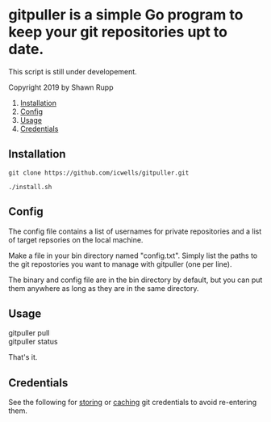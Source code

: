# gitpuller is a simple Go program to keep your git repositories upt to date.  
This script is still under developement.  

Copyright 2019 by Shawn Rupp

1. [Installation](#installation)  
2. [Config](#config)
3. [Usage](#usage)  
4. [Credentials](#credentials)  


## Installation  

	git clone https://github.com/icwells/gitpuller.git  

	./install.sh

## Config  
The config file contains a list of usernames for private repositories and a list of target repsories on the local machine.  

Make a file in your bin directory named "config.txt". Simply list the paths to the git repostories you want to manage with gitpuller (one per line).

The binary and config file are in the bin directory by default, but you can put them anywhere as long as they are in the same directory.  

## Usage  
gitpuller pull  
gitpuller status  

That's it.  

## Credentials  
See the following for [storing](https://git-scm.com/docs/git-credential-store) or [caching](https://git-scm.com/docs/git-credential-cache) git credentials to avoid re-entering them.  
